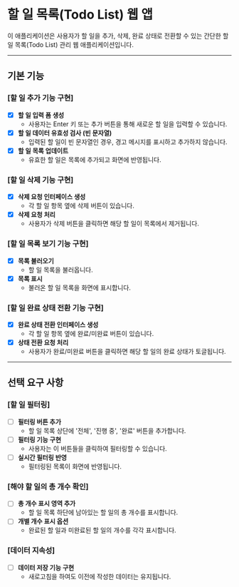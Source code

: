# 할 일 목록(Todo List) 웹 앱

이 애플리케이션은 사용자가 할 일을 추가, 삭제, 완료 상태로 전환할 수 있는 간단한 할 일 목록(Todo List) 관리 웹 애플리케이션입니다.

----

## 기본 기능

### [할 일 추가 기능 구현]

- [x] **할 일 입력 폼 생성**
  - 사용자는 Enter 키 또는 추가 버튼을 통해 새로운 할 일을 입력할 수 있습니다.
- [x] **할 일 데이터 유효성 검사 (빈 문자열)**
  - 입력된 할 일이 빈 문자열인 경우, 경고 메시지를 표시하고 추가하지 않습니다.
- [x] **할 일 목록 업데이트**
  - 유효한 할 일은 목록에 추가되고 화면에 반영됩니다.

### [할 일 삭제 기능 구현]

- [x] **삭제 요청 인터페이스 생성**
  - 각 할 일 항목 옆에 삭제 버튼이 있습니다.
- [x] **삭제 요청 처리**
  - 사용자가 삭제 버튼을 클릭하면 해당 할 일이 목록에서 제거됩니다.

### [할 일 목록 보기 기능 구현]

- [x] **목록 불러오기**
  - 할 일 목록을 불러옵니다.
- [x] **목록 표시**
  - 불러온 할 일 목록을 화면에 표시합니다.

### [할 일 완료 상태 전환 기능 구현]

- [x] **완료 상태 전환 인터페이스 생성**
  - 각 할 일 항목 옆에 완료/미완료 버튼이 있습니다.
- [x] **상태 전환 요청 처리**
  - 사용자가 완료/미완료 버튼을 클릭하면 해당 할 일의 완료 상태가 토글됩니다.

----

## 선택 요구 사항

### [할 일 필터링]

- [ ] **필터링 버튼 추가**
  - 할 일 목록 상단에 '전체', '진행 중', '완료' 버튼을 추가합니다.
- [ ] **필터링 기능 구현**
  - 사용자는 이 버튼들을 클릭하여 필터링할 수 있습니다.
- [ ] **실시간 필터링 반영**
  - 필터링된 목록이 화면에 반영됩니다.

### [해야 할 일의 총 개수 확인]

- [ ] **총 개수 표시 영역 추가**
  - 할 일 목록 하단에 남아있는 할 일의 총 개수를 표시합니다.
- [ ] **개별 개수 표시 옵션**
  - 완료된 할 일과 미완료된 할 일의 개수를 각각 표시합니다.

### [데이터 지속성]

- [ ] **데이터 저장 기능 구현**
  - 새로고침을 하여도 이전에 작성한 데이터는 유지됩니다.

